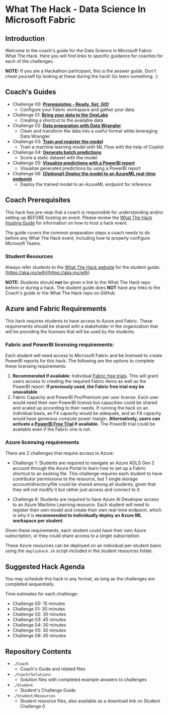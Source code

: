 # What The Hack - Data Science In Microsoft Fabric

## Introduction

Welcome to the coach's guide for the Data Science In Microsoft Fabric What The Hack. Here you will find links to specific guidance for coaches for each of the challenges.

**NOTE:** If you are a Hackathon participant, this is the answer guide. Don't cheat yourself by looking at these during the hack! Go learn something. :)

## Coach's Guides

- Challenge 00: **[Prerequisites - Ready, Set, GO!](./Solution-00.md)**
	 - Configure your Fabric workspace and gather your data
- Challenge 01: **[Bring your data to the OneLake](./Solution-01.md)**
	 - Creating a shortcut to the available data
- Challenge 02: **[Data preparation with Data Wrangler](./Solution-02.md)**
	 - Clean and transform the data into a useful format while leveraging Data Wrangler
- Challenge 03: **[Train and register the model](./Solution-03.md)**
	 - Train a machine learning model with ML Flow with the help of Copilot
- Challenge 04: **[Generate batch predictions](./Solution-04.md)**
	 - Score a static dataset with the model
- Challenge 05: **[Visualize predictions with a PowerBI report](./Solution-05.md)**
	 - Visualize generated predictions by using a PowerBI report
- Challenge 06: **[(Optional) Deploy the model to an AzureML real-time endpoint](./Solution-06.md)**
	 - Deploy the trained model to an AzureML endpoint for inference

## Coach Prerequisites

This hack has pre-reqs that a coach is responsible for understanding and/or setting up BEFORE hosting an event. Please review the [What The Hack Hosting Guide](https://aka.ms/wthhost) for information on how to host a hack event.

The guide covers the common preparation steps a coach needs to do before any What The Hack event, including how to properly configure Microsoft Teams.

### Student Resources

Always refer students to the [What The Hack website](https://aka.ms/wth) for the student guide: [https://aka.ms/wth](https://aka.ms/wth)

**NOTE:** Students should **not** be given a link to the What The Hack repo before or during a hack. The student guide does **NOT** have any links to the Coach's guide or the What The Hack repo on GitHub.


## Azure and Fabric Requirements

This hack requires students to have access to Azure and Fabric. These requirements should be shared with a stakeholder in the organization that will be providing the licenses that will be used by the students.

### Fabric and PowerBI licensing requirements:

Each student will need access to Microsoft Fabric and be licensed to create PowerBI reports for this hack. The following are the options to complete these licensing requirements:

1. **Recommended if available**: Individual [Fabric free trials](https://learn.microsoft.com/en-us/fabric/get-started/fabric-trial#start-the-fabric-capacity-trial). This will grant users access to creating the required Fabric items as well as the PowerBI report. **If previously used, the Fabric free trial may be unavailable**
2. Fabric Capacity and PowerBI Pro/Premium per user license. Each user would need their own PowerBI license but capacities could be shared and scaled up according to their needs. If running the hack on an individual basis, an F4 capacity would be adequate, and an F8 capacity would have generous compute power margin.  **Alternatively, users can activate a [PowerBI Free Trial](https://learn.microsoft.com/en-us/power-bi/fundamentals/service-self-service-signup-for-power-bi) if available.** The PowerBI trial could be available even if the Fabric one is not.


### Azure licensing requirements

There are 2 challenges that require access to Azure:

- Challenge 1: Students are required to navigate an Azure ADLS Gen 2 account through the Azure Portal to learn how to set up a Fabric shortcut to an existing file. This challenge requires each student to have contributor permissions to the resource, but 1 single storage account/directory/file could be shared among all students, given that they will not modify it but rather just access and connect to it.

- Challenge 6: Students are required to have Azure AI Developer access to an Azure Machine Learning resource. Each student will need to register their own model and create their own real-time endpoint, which is why it is **recommended to individually deploy an Azure ML workspace per student**.

Given these requirements, each student could have their own Azure subscription, or they could share access to a single subscription.

These Azure resources can be deployed on an individual per-student basis using the `deployhack.sh` script included in the student resources folder.

## Suggested Hack Agenda 

You may schedule this hack in any format, as long as the challenges are completed sequentially.

Time estimates for each challenge:
- Challenge 00: 15 minutes
- Challenge 01: 30 minutes
- Challenge 02: 30 minutes
- Challenge 03: 45 minutes
- Challenge 04: 30 minutes
- Challenge 05: 30 minutes
- Challenge 06: 45 minutes

## Repository Contents

- `./Coach`
  - Coach's Guide and related files
- `./Coach/Solutions`
  - Solution files with completed example answers to challenges
- `./Student`
  - Student's Challenge Guide
- `./Student/Resources`
  - Student resource files, also available as a download link on Student Challenge 0
